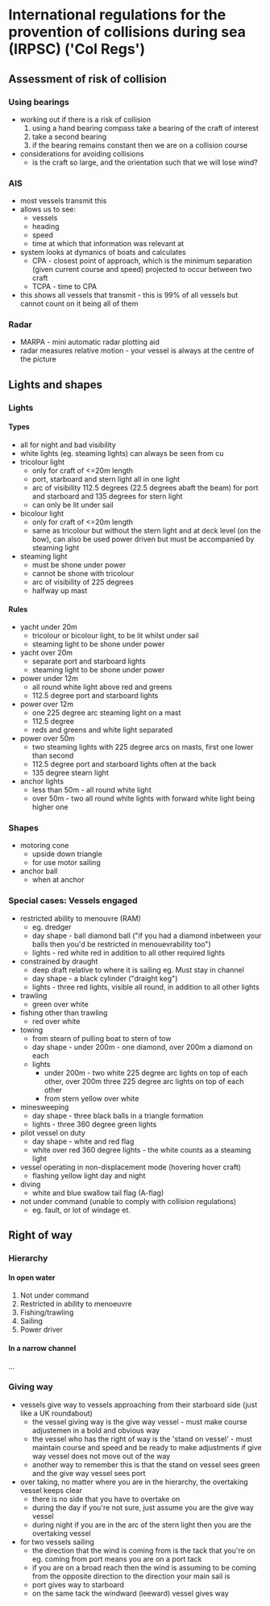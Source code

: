 # International regulations for the provention of collisions during sea (IRPSC) ('Col Regs')

## Assessment of risk of collision
### Using bearings
* working out if there is a risk of collision
  1. using a hand bearing compass take a bearing of the craft of interest
  2. take a second bearing
  3. if the bearing remains constant then we are on a collision course
* considerations for avoiding collisions
  - is the craft so large, and the orientation such that we will lose wind?
### AIS
* most vessels transmit this
* allows us to see:
  - vessels
  - heading
  - speed
  - time at which that information was relevant at
* system looks at dymanics of boats and calculates
  - CPA - closest point of approach, which is the minimum separation (given current course and speed) projected to occur between two craft
  - TCPA - time to CPA
* this shows all vessels that transmit - this is 99% of all vessels but cannot count on it being all of them
### Radar
* MARPA - mini automatic radar plotting aid
* radar measures relative motion - your vessel is always at the centre of the picture

## Lights and shapes
### Lights
#### Types
* all for night and bad visibility
* white lights (eg. steaming lights) can always be seen from cu
* tricolour light
  - only for craft of <=20m length
  - port, starboard and stern light all in one light
  - arc of visibility 112.5 degrees (22.5 degrees abaft the beam) for port and starboard and 135 degrees for stern light
  - can only be lit under sail
* bicolour light
  - only for craft of <=20m length
  - same as tricolour but without the stern light and at deck level (on the bow), can also be used power driven but must be accompanied by steaming light
* steaming light
  - must be shone under power
  - cannot be shone with tricolour
  - arc of visibility of 225 degrees
  - halfway up mast
#### Rules
* yacht under 20m
  - tricolour or bicolour light, to be lit whilst under sail
  - steaming light to be shone under power
* yacht over 20m
  - separate port and starboard lights
  - steaming light to be shone under power
* power under 12m
  - all round white light above red and greens
  - 112.5 degree port and starboard lights
* power over 12m
  - one 225 degree arc steaming light on a mast
  - 112.5 degree
  - reds and greens and white light separated
* power over 50m
  - two steaming lights with 225 degree arcs on masts, first one lower than second
  - 112.5 degree port and starboard lights often at the back
  - 135 degree stearn light
* anchor lights
  - less than 50m - all round white light
  - over 50m - two all round white lights with forward white light being higher one
### Shapes
* motoring cone
  - upside down triangle
  - for use motor sailing
* anchor ball
  - when at anchor
### Special cases: Vessels engaged
* restricted ability to menouvre (RAM)
  - eg. dredger
  - day shape - ball diamond ball ("if you had a diamond inbetween your balls then you'd be restricted in menouevrability too")
  - lights - red white red in addition to all other required lights
* constrained by draught
  - deep draft relative to where it is sailing eg. Must stay in channel
  - day shape - a black cylinder ("draight keg")
  - lights - three red lights, visible all round, in addition to all other lights
* trawling
  - green over white
* fishing other than trawling
  - red over white
* towing
  - from stearn of pulling boat to stern of tow
  - day shape - under 200m - one diamond, over 200m a diamond on each
  - lights
    - under 200m - two white 225 degree arc lights on top of each other, over 200m three 225 degree arc lights on top of each other
    - from stern yellow over white
* minesweeping
  - day shape - three black balls in a triangle formation
  - lights - three 360 degree green lights
* pilot vessel on duty
  - day shape - white and red flag
  - white over red 360 degree lights - the white counts as a steaming light
* vessel operating in non-displacement mode (hovering hover craft)
  - flashing yellow light day and night
* diving
  - white and blue swallow tail flag (A-flag)
* not under command (unable to comply with collision regulations)
  - eg. fault, or lot of windage et.

## Right of way
### Hierarchy
#### In open water
1. Not under command
2. Restricted in ability to menoeuvre
4. Fishing/trawling
5. Sailing
6. Power driver
#### In a narrow channel
...
### Giving way
* vessels give way to vessels approaching from their starboard side (just like a UK roundabout)
  - the vessel giving way is the give way vessel - must make course adjustemen in a bold and obvious way
  - the vessel who has the right of way is the 'stand on vessel' - must maintain course and speed and be ready to make adjustments if give way vessel does not move out of the way
  - another way to remember this is that the stand on vessel sees green and the give way vessel sees port
* over taking, no matter where you are in the hierarchy, the overtaking vessel keeps clear
  - there is no side that you have to overtake on
  - during the day if you're not sure, just assume you are the give way vessel
  - during night if you are in the arc of the stern light then you are the overtaking vessel
* for two vessels sailing
  - the direction that the wind is coming from is the tack that you're on eg. coming from port means you are on a port tack
  - if you are on a broad reach then the wind is assuming to be coming from the opposite direction to the direction your main sail is
  - port gives way to starboard
  - on the same tack the windward (leeward) vessel gives way
